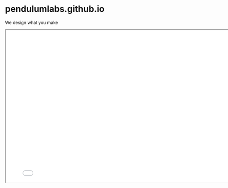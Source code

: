 # pendulumlabs.github.io


We design what you make



<iframe src="./logo/pl-2020-10-09.html" width=800px height=500px ><iframe>
